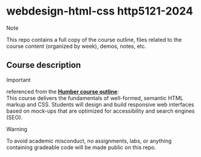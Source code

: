 # webdesign-html-css http5121-2024
> [!NOTE] 
>This repo contains a full copy of the course outline, files related to the course content (organized by week), demos, notes, etc.

## Course description
> [!IMPORTANT] 
> referenced from the **[Humber course outline](https://humber.ca/transferoptions/course-outlines/outline.html?code=HTTP%205121&view=1&year=2024)**:  
> This course delivers the fundamentals of well-formed, semantic HTML markup and CSS. Students will design and build responsive web interfaces based on mock-ups that are optimized for accessibility and search engines (SEO).

> [!WARNING] 
> To avoid academic misconduct, no assignments, labs, or anything containing gradeable code will be made public on this repo.
